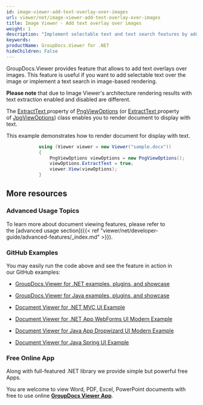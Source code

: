 ```yaml
---
id: image-viewer-add-text-overlay-over-images
url: viewer/net/image-viewer-add-text-overlay-over-images
title: Image Viewer - Add text overlay over images
weight: 1
description: "Implement selectable text and text search features by adding text overlay over document page images with GroupDocs.Viewer component."
keywords: 
productName: GroupDocs.Viewer for .NET
hideChildren: False
---
```

GroupDocs.Viewer provides feature that allows to add text overlays over images. This feature is useful if you want to add selectable text over the image or implement a text search in image-based rendering.

**Please note** that due to Image Viewer's architecture rendering results with text extraction enabled and disabled are different. 

The [ExtractText ](https://apireference.groupdocs.com/net/viewer/groupdocs.viewer.options/pngviewoptions/properties/extracttext)property of [PngViewOptions](https://apireference.groupdocs.com/net/viewer/groupdocs.viewer.options/pngviewoptions) (or [ExtractText ](https://apireference.groupdocs.com/net/viewer/groupdocs.viewer.options/jpgviewoptions/properties/extracttext)property of [JpgViewOptions](https://apireference.groupdocs.com/net/viewer/groupdocs.viewer.options/jpgviewoptions)) class enables you to render document to display with text. 

This example demonstrates how to render document for display with text.

```csharp
            using (Viewer viewer = new Viewer("sample.docx"))
            {
               	PngViewOptions viewOptions = new PngViewOptions();
                viewOptions.ExtractText = true;
                viewer.View(viewOptions);
            }
```

## More resources

### Advanced Usage Topics

To learn more about document viewing features, please refer to the [advanced usage section]({{< ref "viewer/net/developer-guide/advanced-features/_index.md" >}}).

### GitHub Examples

You may easily run the code above and see the feature in action in our GitHub examples:

*   [GroupDocs.Viewer for .NET examples, plugins, and showcase](https://github.com/groupdocs-viewer/GroupDocs.Viewer-for-.NET)
    
*   [GroupDocs.Viewer for Java examples, plugins, and showcase](https://github.com/groupdocs-viewer/GroupDocs.Viewer-for-Java)
    
*   [Document Viewer for .NET MVC UI Example](https://github.com/groupdocs-viewer/GroupDocs.Viewer-for-.NET-MVC) 
    
*   [Document Viewer for .NET App WebForms UI Modern Example](https://github.com/groupdocs-viewer/GroupDocs.Viewer-for-.NET-WebForms)
    
*   [Document Viewer for Java App Dropwizard UI Modern Example](https://github.com/groupdocs-viewer/GroupDocs.Viewer-for-Java-Dropwizard)
    
*   [Document Viewer for Java Spring UI Example](https://github.com/groupdocs-viewer/GroupDocs.Viewer-for-Java-Spring)
    

### Free Online App

Along with full-featured .NET library we provide simple but powerful free Apps.

You are welcome to view Word, PDF, Excel, PowerPoint documents with free to use online **[GroupDocs Viewer App](https://products.groupdocs.app/viewer)**.
